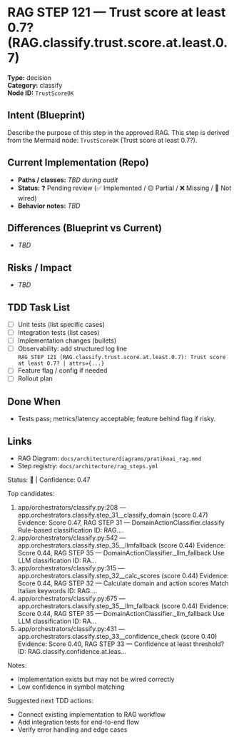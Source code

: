 # RAG STEP 121 — Trust score at least 0.7? (RAG.classify.trust.score.at.least.0.7)

**Type:** decision  
**Category:** classify  
**Node ID:** `TrustScoreOK`

## Intent (Blueprint)
Describe the purpose of this step in the approved RAG. This step is derived from the Mermaid node: `TrustScoreOK` (Trust score at least 0.7?).

## Current Implementation (Repo)
- **Paths / classes:** _TBD during audit_
- **Status:** ❓ Pending review (✅ Implemented / 🟡 Partial / ❌ Missing / 🔌 Not wired)
- **Behavior notes:** _TBD_

## Differences (Blueprint vs Current)
- _TBD_

## Risks / Impact
- _TBD_

## TDD Task List
- [ ] Unit tests (list specific cases)
- [ ] Integration tests (list cases)
- [ ] Implementation changes (bullets)
- [ ] Observability: add structured log line  
  `RAG STEP 121 (RAG.classify.trust.score.at.least.0.7): Trust score at least 0.7? | attrs={...}`
- [ ] Feature flag / config if needed
- [ ] Rollout plan

## Done When
- Tests pass; metrics/latency acceptable; feature behind flag if risky.

## Links
- RAG Diagram: `docs/architecture/diagrams/pratikoai_rag.mmd`
- Step registry: `docs/architecture/rag_steps.yml`


<!-- AUTO-AUDIT:BEGIN -->
Status: 🔌  |  Confidence: 0.47

Top candidates:
1) app/orchestrators/classify.py:208 — app.orchestrators.classify.step_31__classify_domain (score 0.47)
   Evidence: Score 0.47, RAG STEP 31 — DomainActionClassifier.classify Rule-based classification
ID: RAG....
2) app/orchestrators/classify.py:542 — app.orchestrators.classify.step_35__llmfallback (score 0.44)
   Evidence: Score 0.44, RAG STEP 35 — DomainActionClassifier._llm_fallback Use LLM classification
ID: RA...
3) app/orchestrators/classify.py:315 — app.orchestrators.classify.step_32__calc_scores (score 0.44)
   Evidence: Score 0.44, RAG STEP 32 — Calculate domain and action scores Match Italian keywords
ID: RAG....
4) app/orchestrators/classify.py:675 — app.orchestrators.classify.step_35__llm_fallback (score 0.44)
   Evidence: Score 0.44, RAG STEP 35 — DomainActionClassifier._llm_fallback Use LLM classification
ID: RA...
5) app/orchestrators/classify.py:431 — app.orchestrators.classify.step_33__confidence_check (score 0.40)
   Evidence: Score 0.40, RAG STEP 33 — Confidence at least threshold?
ID: RAG.classify.confidence.at.leas...

Notes:
- Implementation exists but may not be wired correctly
- Low confidence in symbol matching

Suggested next TDD actions:
- Connect existing implementation to RAG workflow
- Add integration tests for end-to-end flow
- Verify error handling and edge cases
<!-- AUTO-AUDIT:END -->